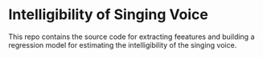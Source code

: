 # Intelligibility of Singing Voice
This repo contains the source code for extracting feeatures and building a regression model for estimating the intelligibility of the singing voice.
